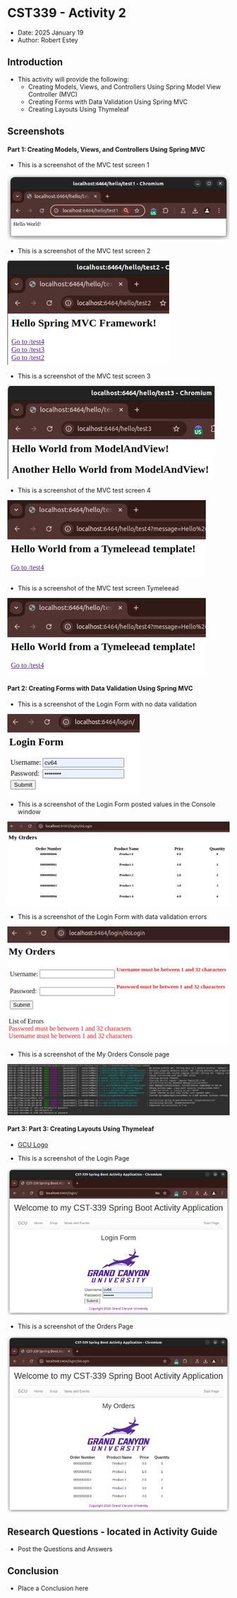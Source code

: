 # CST339 - Activity 2

- Date:  2025 January 19
- Author:  Robert Estey

## Introduction

- This activity will provide the following:
     - Creating Models, Views, and Controllers Using Spring Model View Controller (MVC)
     - Creating Forms with Data Validation Using Spring MVC
     - Creating Layouts Using Thymeleaf

## Screenshots

#### Part 1: Creating Models, Views, and Controllers Using Spring MVC

- This is a screenshot of the MVC test screen 1

![test1](test1.png)

- This is a screenshot of the MVC test screen 2

![test2](test2.png)

- This is a screenshot of the MVC test screen 3

![test3](test3.png)

- This is a screenshot of the MVC test screen 4

![test4](test4.png)

- This is a screenshot of the MVC test screen Tymeleead

![tymeleead](tymeleead.png)

#### Part 2: Creating Forms with Data Validation Using Spring MVC

- This is a screenshot of the Login Form with no data validation

![Login Form With Parameters](loginFormWithParameters.png)

- This is a screenshot of the Login Form posted values in the Console window

![My Orders](myOrders.png)

- This is a screenshot of the Login Form with data validation errors

![Login Form Without Parameters](loginFormWithoutParameters.png)

- This is a screenshot of the My Orders Console page

![My Orders Console](myOrdersConsole.png)

#### Part 3: Part 3: Creating Layouts Using Thymeleaf

- [GCU Logo](../../../src/main/resources/static/images/gcu-logo.png)

- This is a screenshot of the Login Page

![Login Page](loginPage.png)

- This is a screenshot of the Orders Page

![Orders Page](ordersPage.png)

## Research Questions - located in Activity Guide

- Post the Questions and Answers

## Conclusion

- Place a Conclusion here
